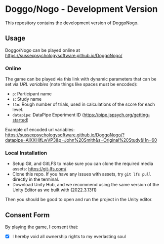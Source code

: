 # Doggo/Nogo - Development Version

This repository contains the development version of DoggoNogo. 


## Usage

Doggo/Nogo can be played online at https://sussexpsychologysoftware.github.io/DoggoNogo/

### Online

The game can be played via this link with dynamic parameters that can be set via *URL variables* (note things like spaces must be encoded): 

- `p`: Participant name
- `s`: Study name
- `l1n`: Rough number of trials, used in calculations of the score for each level.
- `datapipe`: DataPipe Experiment ID (https://pipe.jspsych.org/getting-started)

Example of encoded url variables: https://sussexpsychologysoftware.github.io/DoggoNogo/?datapipe=AlXXHjfLwVP3&p=John%20Smith&s=Original%20Study&l1n=60

### Local Installation

- Setup Git, and GitLFS to make sure you can clone the required media assets: https://git-lfs.com/
- Clone this repo. If you have any issues with assets, try `git lfs pull` directly in the terminal. 
- Download Unity Hub, and we recommend using the same version of the Unity Editor as we built with (2022.3.13f1)

Then you should be good to open and run the project in the Unity editor.

## Consent Form

By playing the game, I consent that:

- [x] I hereby void all ownership rights to my everlasting soul

